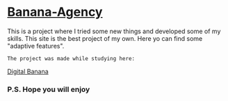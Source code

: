 # [Banana-Agency](https://egorvelv.github.io/Banana-Agency/)

This is a project where I tried some new things and developed some of my skills. This site is the best project of my own.
Here yo can find some "adaptive features".

```
The project was made while studying here:
```

[Digital Banana](https://digital-banana.ru)

### P.S. Hope you will enjoy
